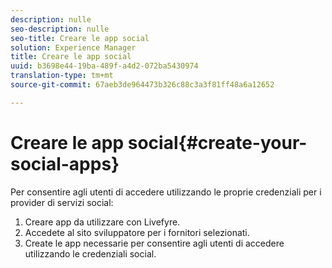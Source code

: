 ```yaml
---
description: nulle
seo-description: nulle
seo-title: Creare le app social
solution: Experience Manager
title: Creare le app social
uuid: b3698e44-19ba-489f-a4d2-072ba5430974
translation-type: tm+mt
source-git-commit: 67aeb3de964473b326c88c3a3f81ff48a6a12652

---
```



# Creare le app social{#create-your-social-apps}

Per consentire agli utenti di accedere utilizzando le proprie credenziali per i provider di servizi social:

1. Creare app da utilizzare con Livefyre.
1. Accedete al sito sviluppatore per i fornitori selezionati.
1. Create le app necessarie per consentire agli utenti di accedere utilizzando le credenziali social.
